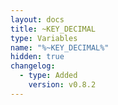 ```yaml
---
layout: docs
title: ~KEY_DECIMAL
type: Variables
name: "%~KEY_DECIMAL%"
hidden: true
changelog:
  - type: Added
    version: v0.8.2
---
```

